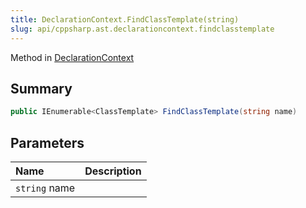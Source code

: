 ```yaml
---
title: DeclarationContext.FindClassTemplate(string)
slug: api/cppsharp.ast.declarationcontext.findclasstemplate
---
```

Method in [DeclarationContext](/api/cppsharp/ast/declarationcontext)

## Summary



```csharp
public IEnumerable<ClassTemplate> FindClassTemplate(string name)
```

## Parameters

|Name|Description|
|:---|:---|
|`string` name||

